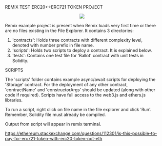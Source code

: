 REMIX TEST ERC20<->ERC721 TOKEN PROJECT

<p align="center">
  <img src="https://storage.googleapis.com/fns-blog/public/frontend/assets/images/document/SolidityExamples/spend-ERC20/DApp-ERC20.png" />
</p>

Remix example project is present when Remix loads very first time or there are no files existing in the File Explorer.
It contains 3 directories:

1. 'contracts': Holds three contracts with different complexity level, denoted with number prefix in file name.
2. 'scripts': Holds two scripts to deploy a contract. It is explained below.
3. 'tests': Contains one test file for 'Ballot' contract with unit tests in Solidity.

SCRIPTS

The 'scripts' folder contains example async/await scripts for deploying the 'Storage' contract.
For the deployment of any other contract, 'contractName' and 'constructorArgs' should be updated (along with other code if required).
Scripts have full access to the web3.js and ethers.js libraries.

To run a script, right click on file name in the file explorer and click 'Run'. Remember, Solidity file must already be compiled.

Output from script will appear in remix terminal.

https://ethereum.stackexchange.com/questions/112301/is-this-possible-to-pay-for-erc721-token-with-erc20-token-not-eth
